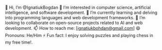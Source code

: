 👋 Hi, I’m @IgnatiukBogdan
👀 I’m interested in computer science, artificial intelligence, and software development.
🌱 I’m currently learning and delving into programming languages and web development frameworks.
💞️ I’m looking to collaborate on open-source projects related to AI and web development.
📫 How to reach me: [ignatiukbohdan@gmail.com]
😄 Pronouns: He/Him
⚡ Fun fact: I enjoy solving puzzles and playing chess in my free time!.

<!---
IgnatiukBogdan/IgnatiukBogdan is a ✨ special ✨ repository because its `README.md` (this file) appears on your GitHub profile.
You can click the Preview link to take a look at your changes.
--->
